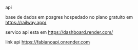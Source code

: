 api 


base de dados em posgres 
hospedado no plano gratuito em 
https://railway.app/


servico api esta em 
https://dashboard.render.com/

link api https://fabianoapi.onrender.com

